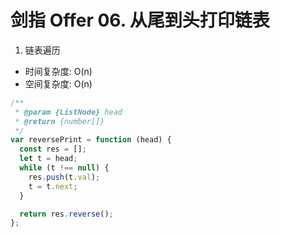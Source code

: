 # 剑指 Offer 06. 从尾到头打印链表

1. 链表遍历

* 时间复杂度: O(n)
* 空间复杂度: O(n)

```js
/**
 * @param {ListNode} head
 * @return {number[]}
 */
var reversePrint = function (head) {
  const res = [];
  let t = head;
  while (t !== null) {
    res.push(t.val);
    t = t.next;
  }

  return res.reverse();
};
```